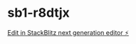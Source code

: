 # sb1-r8dtjx

[Edit in StackBlitz next generation editor ⚡️](https://stackblitz.com/~/github.com/Respio981/sb1-r8dtjx)